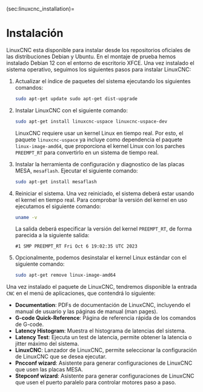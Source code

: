 (sec:linuxcnc_installation)=
# Instalación

LinuxCNC esta disponible para instalar desde los repositorios oficiales
de las distribuciones Debian y Ubuntu. En el montaje de prueba hemos
instalado Debian 12 con el entorno de escritorio XFCE. Una vez instalado el sistema
operativo, seguimos los siguientes pasos para instalar LinuxCNC:

1. Actualizar el índice de paquetes del sistema ejecutando los
    siguientes comandos:

    ```sh
    sudo apt-get update sudo apt-get dist-upgrade
    ```

2. Instalar LinuxCNC con el siguiente comando:

    ```sh
    sudo apt-get install linuxcnc-uspace linuxcnc-uspace-dev
    ```

    LinuxCNC requiere usar un kernel Linux en tiempo real. Por esto, el
    paquete `linuxcnc-uspace` ya incluye como dependencia el paquete
    `linux-image-amd64`, que proporciona el kernel Linux con los parches
    `PREEMPT_RT` para convertirlo en un sistema de tiempo real.

3. Instalar la herramienta de configuración y diagnostico de las placas
    MESA, `mesaflash`. Ejecutar el siguiente comando:

    ```sh
    sudo apt-get install mesaflash
    ```

4. Reiniciar el sistema. Una vez reiniciado, el sistema deberá estar
    usando el kernel en tiempo real. Para comprobar la versión del
    kernel en uso ejecutamos el siguiente comando:

    ```sh
    uname -v
    ```

    La salida deberá especificar la versión del kernel `PREEMPT_RT`, de
    forma parecida a la siguiente salida:

    ```text
    #1 SMP PREEMPT_RT Fri Oct 6 19:02:35 UTC 2023
    ```

5. Opcionalmente, podemos desinstalar el kernel Linux estándar con el
    siguiente comando:

    ```sh
    sudo apt-get remove linux-image-amd64
    ```

Una vez instalado el paquete de LinuxCNC, tendremos disponible la
entrada `CNC` en el menú de aplicaciones, que contendrá lo siguiente:

- **Documentation**: PDFs de documentación de LinuxCNC, incluyendo el
    manual de usuario y las páginas de manual (man pages).
- **G-code Quick-Reference**: Página de referencia rápida de los
    comandos de G-code.
- **Latency Histogram**: Muestra el histograma de latencias del
    sistema.
- **Latency Test**: Ejecuta un test de latencia, permite obtener la
    latencia o jitter máximo del sistema.
- **LinuxCNC**: Lanzador de LinuxCNC, permite seleccionar la
    configuración de LinuxCNC que se desea ejecutar.
- **Pncconf wizard**: Asistente para generar configuraciones de
    LinuxCNC que usen las placas MESA.
- **Stepconf wizard**: Asistente para generar configuraciones de
    LinuxCNC que usen el puerto paralelo para controlar motores paso a
    paso.
